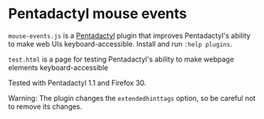 # Pentadactyl mouse events

`mouse-events.js` is a [Pentadactyl][penta] plugin that improves Pentadactyl's
ability to make web UIs keyboard-accessible.
Install and run `:help plugins`.

`test.html` is a page for testing Pentadactyl's ability to make webpage elements
keyboard-accessible

Tested with Pentadactyl 1.1 and Firefox 30.

Warning: The plugin changes the `extendedhinttags` option, so be careful not
to remove its changes.

[penta]: http://5digits.org/pentadactyl/

